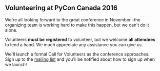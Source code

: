 ## Volunteering at PyCon Canada 2016

We're all looking forward to the great conference in November -the organizing team is working hard to make this happen, but we can't do it alone.

Volunteers **must be registered** to volunteer, but we welcome **all attendees** to lend a hand. We much appreciate any assistance you can give us.

We'll launch a formal Call for Volunteers as the conference approaches. Sign up to the [mailing list](http://eepurl.com/bs9mG9) and you'll be notified about how to sign up when we launch!

